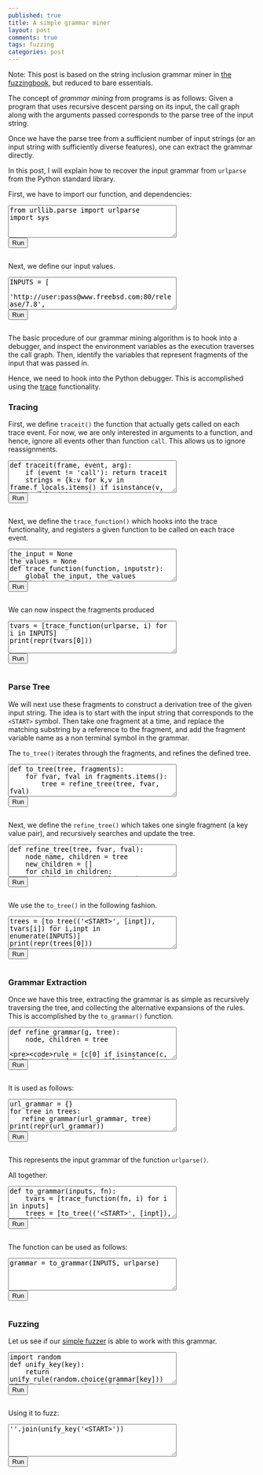 ```yaml
---
published: true
title: A simple grammar miner
layout: post
comments: true
tags: fuzzing
categories: post
---
```


<script type="text/javascript">window.languagePluginUrl='https://cdn.jsdelivr.net/pyodide/v0.16.1/full/';</script>
<script src="https://cdn.jsdelivr.net/pyodide/v0.16.1/full/pyodide.js"></script>
<link rel="stylesheet" type="text/css" media="all" href="/resources/skulpt/css/codemirror.css">
<link rel="stylesheet" type="text/css" media="all" href="/resources/skulpt/css/solarized.css">
<link rel="stylesheet" type="text/css" media="all" href="/resources/skulpt/css/env/editor.css">

<script src="/resources/skulpt/js/codemirrorepl.js" type="text/javascript"></script>
<script src="/resources/skulpt/js/python.js" type="text/javascript"></script>
<script src="/resources/pyodide/js/env/editor.js" type="text/javascript"></script>

Note: This post is based on the string inclusion grammar miner in
[the fuzzingbook](https://www.fuzzingbook.org/html/GrammarMiner.html),
but reduced to bare essentials.

The concept of _grammar mining_ from programs is as follows: Given a program that
uses recursive descent parsing on its input, the call graph along with the
arguments passed corresponds to the parse tree of the input string.

Once we have the parse tree from a sufficient number of input strings (or an
input string with sufficiently diverse features), one can extract the grammar
directly.

In this post, I will explain how to recover the input grammar from `urlparse`
from the Python standard library.

First, we have to import our function, and dependencies:

<form name='python_run_form'>
<textarea cols="40" rows="4" name='python_edit'>
from urllib.parse import urlparse
import sys
</textarea><br />
<button type="button" name="python_run">Run</button>
<pre class='Output' name='python_output'></pre>
<div name='python_canvas'></div>
</form>

Next, we define our input values.

<form name='python_run_form'>
<textarea cols="40" rows="4" name='python_edit'>
INPUTS = [
    &#x27;http://user:pass@www.freebsd.com:80/release/7.8&#x27;,
    &#x27;https://www.microsoft.com/windows/2000&#x27;,
    &#x27;http://www.fuzzing.info:8080/app?search=newterm#ref2&#x27;,
]
</textarea><br />
<button type="button" name="python_run">Run</button>
<pre class='Output' name='python_output'></pre>
<div name='python_canvas'></div>
</form>

The basic procedure of our grammar mining algorithm is to hook into a debugger,
and inspect the environment variables as the execution traverses the call graph.
Then, identify the variables that represent fragments of the input that was
passed in.

Hence, we need to hook into the Python debugger. This is accomplished using the
[trace](https://docs.python.org/3/library/sys.html#sys.settrace) functionality.

### Tracing

First, we define `traceit()` the function that actually gets called on each
trace event. For now, we are only interested in arguments to a function, and
hence, ignore all events other than function `call`. This allows us to ignore
reassignments.

<form name='python_run_form'>
<textarea cols="40" rows="4" name='python_edit'>
def traceit(frame, event, arg):
    if (event != &#x27;call&#x27;): return traceit
    strings = {k:v for k,v in frame.f_locals.items() if isinstance(v, str) and len(v) &gt;= 2}
    for var, value in strings.items():
        if value not in the_input: continue
        if var in the_values: continue
        the_values[var] = value
    return traceit
</textarea><br />
<button type="button" name="python_run">Run</button>
<pre class='Output' name='python_output'></pre>
<div name='python_canvas'></div>
</form>

Next, we define the `trace_function()` which hooks into the trace functionality,
and registers a given function to be called on each trace event.

<form name='python_run_form'>
<textarea cols="40" rows="4" name='python_edit'>
the_input = None
the_values = None
def trace_function(function, inputstr):
    global the_input, the_values
    the_input = inputstr
    the_values = {}

    old_trace = sys.gettrace()
    sys.settrace(traceit)
    function(the_input)
    sys.settrace(old_trace)
    return the_values
</textarea><br />
<button type="button" name="python_run">Run</button>
<pre class='Output' name='python_output'></pre>
<div name='python_canvas'></div>
</form>

We can now inspect the fragments produced

<form name='python_run_form'>
<textarea cols="40" rows="4" name='python_edit'>
tvars = [trace_function(urlparse, i) for i in INPUTS]
print(repr(tvars[0]))
</textarea><br />
<button type="button" name="python_run">Run</button>
<pre class='Output' name='python_output'></pre>
<div name='python_canvas'></div>
</form>

### Parse Tree

We will next use these fragments to construct a derivation tree of the given
input string. The idea is to start with the input string that corresponds to the
`<START>` symbol. Then take one fragment at a time, and replace the matching
substring by a reference to the fragment, and add the fragment variable name as
a non terminal symbol in the grammar.

The `to_tree()` iterates through the fragments, and refines the defined tree.

<form name='python_run_form'>
<textarea cols="40" rows="4" name='python_edit'>
def to_tree(tree, fragments):
    for fvar, fval in fragments.items():
        tree = refine_tree(tree, fvar, fval)
    return tree
</textarea><br />
<button type="button" name="python_run">Run</button>
<pre class='Output' name='python_output'></pre>
<div name='python_canvas'></div>
</form>

Next, we define the `refine_tree()` which takes one single fragment (a key value
pair), and recursively searches and update the tree.

<form name='python_run_form'>
<textarea cols="40" rows="4" name='python_edit'>
def refine_tree(tree, fvar, fval):
    node_name, children = tree
    new_children = []
    for child in children:
        if isinstance(child, str):
            pos = child.find(fval)
            if pos == -1:
                new_children.append(child)
            else:
                frags = child[0:pos], (&quot;&lt;%s&gt;&quot; % fvar, [fval]), child[pos + len(fval):]
                for f in frags:
                    if not f: continue
                    new_children.append(f)
        else:
            nchild = refine_tree(child, fvar, fval)
            new_children.append(nchild)

    return (node_name, new_children)
</textarea><br />
<button type="button" name="python_run">Run</button>
<pre class='Output' name='python_output'></pre>
<div name='python_canvas'></div>
</form>

We use the `to_tree()` in the following fashion.

<form name='python_run_form'>
<textarea cols="40" rows="4" name='python_edit'>
trees = [to_tree((&#x27;&lt;START&gt;&#x27;, [inpt]), tvars[i]) for i,inpt in enumerate(INPUTS)]
print(repr(trees[0]))
</textarea><br />
<button type="button" name="python_run">Run</button>
<pre class='Output' name='python_output'></pre>
<div name='python_canvas'></div>
</form>

### Grammar Extraction

Once we have this tree, extracting the grammar is as simple as recursively
traversing the tree, and collecting the alternative expansions of the rules.
This is accomplished by the `to_grammar()` function.

<form name='python_run_form'>
<textarea cols="40" rows="4" name='python_edit'>
def refine_grammar(g, tree):
    node, children = tree

    rule = [c[0] if isinstance(c, tuple) else c for c in children]

    if node not in g: g[node] = set()
    g[node].add(rule)

    for c in children:
        if not isinstance(c, tuple): continue
        refine_grammar(g, c)
</textarea><br />
<button type="button" name="python_run">Run</button>
<pre class='Output' name='python_output'></pre>
<div name='python_canvas'></div>
</form>

It is used as follows:

<form name='python_run_form'>
<textarea cols="40" rows="4" name='python_edit'>
url_grammar = {}
for tree in trees:
   refine_grammar(url_grammar, tree)
print(repr(url_grammar))
</textarea><br />
<button type="button" name="python_run">Run</button>
<pre class='Output' name='python_output'></pre>
<div name='python_canvas'></div>
</form>

This represents the input grammar of the function `urlparse()`.

All together:

<form name='python_run_form'>
<textarea cols="40" rows="4" name='python_edit'>
def to_grammar(inputs, fn):
    tvars = [trace_function(fn, i) for i in inputs]
    trees = [to_tree((&#x27;&lt;START&gt;&#x27;, [inpt]), tvars[i])
             for i,inpt in enumerate(inputs)]
    my_grammar = {}
    for tree in trees:
        refine_grammar(my_grammar, tree)
    return {k:[r for r in my_grammar[k]] for k in my_grammar}
</textarea><br />
<button type="button" name="python_run">Run</button>
<pre class='Output' name='python_output'></pre>
<div name='python_canvas'></div>
</form>

The function can be used as follows:

<form name='python_run_form'>
<textarea cols="40" rows="4" name='python_edit'>
grammar = to_grammar(INPUTS, urlparse)
</textarea><br />
<button type="button" name="python_run">Run</button>
<pre class='Output' name='python_output'></pre>
<div name='python_canvas'></div>
</form>

### Fuzzing

Let us see if our [simple fuzzer](/2019/05/28/simplefuzzer-01/) is able
to work with this grammar.

<form name='python_run_form'>
<textarea cols="40" rows="4" name='python_edit'>
import random
def unify_key(key):
    return unify_rule(random.choice(grammar[key])) if key in grammar else [key]

def unify_rule(rule):
    return sum([unify_key(token) for token in rule], [])
</textarea><br />
<button type="button" name="python_run">Run</button>
<pre class='Output' name='python_output'></pre>
<div name='python_canvas'></div>
</form>

Using it to fuzz:

<form name='python_run_form'>
<textarea cols="40" rows="4" name='python_edit'>
&#x27;&#x27;.join(unify_key(&#x27;&lt;START&gt;&#x27;))
</textarea><br />
<button type="button" name="python_run">Run</button>
<pre class='Output' name='python_output'></pre>
<div name='python_canvas'></div>
</form>

